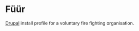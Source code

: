 Füür
====

[Drupal][] install profile for a voluntary fire fighting organisation.


[Drupal]: https://www.drupal.org/
